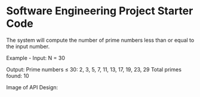 # Software Engineering Project Starter Code

The system will compute the number of prime numbers less than or equal to the input number.

Example - 
Input: 
N = 30

Output:
Prime numbers ≤ 30:
2, 3, 5, 7, 11, 13, 17, 19, 23, 29
Total primes found: 10

Image of API Design: ![<API Design>](https://github.com/<todarom3>/<project-starter-code-todarom3>/blob/main/<"C:\Users\todma\Pictures\IMG_1105.jpg">/<IMG_1105>?raw=true)
